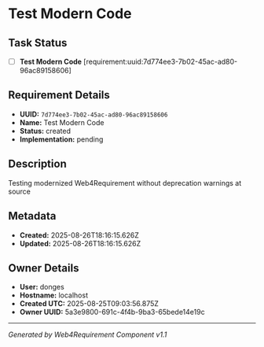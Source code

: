 # Test Modern Code

## Task Status
- [ ] **Test Modern Code** [requirement:uuid:7d774ee3-7b02-45ac-ad80-96ac89158606]

## Requirement Details

- **UUID:** `7d774ee3-7b02-45ac-ad80-96ac89158606`
- **Name:** Test Modern Code
- **Status:** created
- **Implementation:** pending

## Description

Testing modernized Web4Requirement without deprecation warnings at source

## Metadata

- **Created:** 2025-08-26T18:16:15.626Z
- **Updated:** 2025-08-26T18:16:15.626Z

## Owner Details

- **User:** donges
- **Hostname:** localhost
- **Created UTC:** 2025-08-25T09:03:56.875Z
- **Owner UUID:** 5a3e9800-691c-4f4b-9ba3-65bede14e19c

---

*Generated by Web4Requirement Component v1.1*
